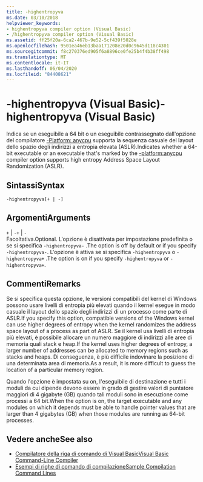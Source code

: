 ```yaml
---
title: -highentropyva
ms.date: 03/10/2018
helpviewer_keywords:
- highentropyva compiler option (Visual Basic)
- /highentropyva compiler option (Visual Basic)
ms.assetid: ff25f20a-6ca2-467b-9e52-5cf439f5028e
ms.openlocfilehash: 9501ea46eb13baa171208e20d0c9645d118c4301
ms.sourcegitcommit: f8c270376ed905f6a8896ce0fe25b4f4b38ff498
ms.translationtype: MT
ms.contentlocale: it-IT
ms.lasthandoff: 06/04/2020
ms.locfileid: "84408621"
---
```

# <a name="-highentropyva-visual-basic"></a><span data-ttu-id="9e50b-102">-highentropyva (Visual Basic)</span><span class="sxs-lookup"><span data-stu-id="9e50b-102">-highentropyva (Visual Basic)</span></span>
<span data-ttu-id="9e50b-103">Indica se un eseguibile a 64 bit o un eseguibile contrassegnato dall'opzione del compilatore [-Platform: anycpu](platform.md) supporta la sequenza casuale del layout dello spazio degli indirizzi a entropia elevata (ASLR).</span><span class="sxs-lookup"><span data-stu-id="9e50b-103">Indicates whether a 64-bit executable or an executable that's marked by the [-platform:anycpu](platform.md) compiler option supports high entropy Address Space Layout Randomization (ASLR).</span></span>  
  
## <a name="syntax"></a><span data-ttu-id="9e50b-104">Sintassi</span><span class="sxs-lookup"><span data-stu-id="9e50b-104">Syntax</span></span>  
  
```console  
-highentropyva[+ | -]  
```  
  
## <a name="arguments"></a><span data-ttu-id="9e50b-105">Argomenti</span><span class="sxs-lookup"><span data-stu-id="9e50b-105">Arguments</span></span>  
 <span data-ttu-id="9e50b-106">`+` &#124; `-`</span><span class="sxs-lookup"><span data-stu-id="9e50b-106">`+` &#124; `-`</span></span>  
 <span data-ttu-id="9e50b-107">Facoltativa.</span><span class="sxs-lookup"><span data-stu-id="9e50b-107">Optional.</span></span> <span data-ttu-id="9e50b-108">L'opzione è disattivata per impostazione predefinita o se si specifica `-highentropyva-` .</span><span class="sxs-lookup"><span data-stu-id="9e50b-108">The option is off by default or if you specify `-highentropyva-`.</span></span> <span data-ttu-id="9e50b-109">L'opzione è attiva se si specifica `-highentropyva` o `-highentropyva+` .</span><span class="sxs-lookup"><span data-stu-id="9e50b-109">The option is on if you specify `-highentropyva` or `-highentropyva+`.</span></span>  
  
## <a name="remarks"></a><span data-ttu-id="9e50b-110">Commenti</span><span class="sxs-lookup"><span data-stu-id="9e50b-110">Remarks</span></span>  
 <span data-ttu-id="9e50b-111">Se si specifica questa opzione, le versioni compatibili del kernel di Windows possono usare livelli di entropia più elevati quando il kernel esegue in modo casuale il layout dello spazio degli indirizzi di un processo come parte di ASLR.</span><span class="sxs-lookup"><span data-stu-id="9e50b-111">If you specify this option, compatible versions of the Windows kernel can use higher degrees of entropy when the kernel randomizes the address space layout of a process as part of ASLR.</span></span> <span data-ttu-id="9e50b-112">Se il kernel usa livelli di entropia più elevati, è possibile allocare un numero maggiore di indirizzi alle aree di memoria quali stack e heap.</span><span class="sxs-lookup"><span data-stu-id="9e50b-112">If the kernel uses higher degrees of entropy, a larger number of addresses can be allocated to memory regions such as stacks and heaps.</span></span> <span data-ttu-id="9e50b-113">Di conseguenza, è più difficile indovinare la posizione di una determinata area di memoria.</span><span class="sxs-lookup"><span data-stu-id="9e50b-113">As a result, it is more difficult to guess the location of a particular memory region.</span></span>  
  
 <span data-ttu-id="9e50b-114">Quando l'opzione è impostata su on, l'eseguibile di destinazione e tutti i moduli da cui dipende devono essere in grado di gestire valori di puntatore maggiori di 4 gigabyte (GB) quando tali moduli sono in esecuzione come processi a 64 bit.</span><span class="sxs-lookup"><span data-stu-id="9e50b-114">When the option is on, the target executable and any modules on which it depends must be able to handle pointer values that are larger than 4 gigabytes (GB) when those modules are running as 64-bit processes.</span></span>  
  
## <a name="see-also"></a><span data-ttu-id="9e50b-115">Vedere anche</span><span class="sxs-lookup"><span data-stu-id="9e50b-115">See also</span></span>

- [<span data-ttu-id="9e50b-116">Compilatore della riga di comando di Visual Basic</span><span class="sxs-lookup"><span data-stu-id="9e50b-116">Visual Basic Command-Line Compiler</span></span>](index.md)
- [<span data-ttu-id="9e50b-117">Esempi di righe di comando di compilazione</span><span class="sxs-lookup"><span data-stu-id="9e50b-117">Sample Compilation Command Lines</span></span>](sample-compilation-command-lines.md)
